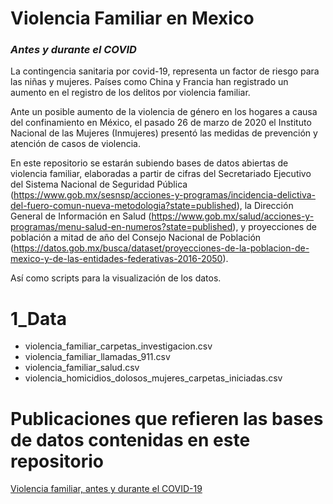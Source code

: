 # Violencia Familiar en Mexico 
### *Antes y durante el COVID*
La contingencia sanitaria por covid-19, representa un factor de riesgo para las niñas y mujeres. Países como China y Francia han registrado un aumento en el registro de los delitos por violencia familiar.

Ante un posible aumento de la violencia de género en los hogares a causa del confinamiento en México, el pasado 26 de marzo de 2020 el Instituto Nacional de las Mujeres (Inmujeres) presentó las medidas de prevención y atención de casos de violencia.

En este repositorio se estarán subiendo bases de datos abiertas de violencia familiar, elaboradas a partir de cifras del Secretariado Ejecutivo del Sistema Nacional de Seguridad Pública (https://www.gob.mx/sesnsp/acciones-y-programas/incidencia-delictiva-del-fuero-comun-nueva-metodologia?state=published), la Dirección General de Información en Salud (https://www.gob.mx/salud/acciones-y-programas/menu-salud-en-numeros?state=published), y proyecciones de población a mitad de año del Consejo Nacional de Población (https://datos.gob.mx/busca/dataset/proyecciones-de-la-poblacion-de-mexico-y-de-las-entidades-federativas-2016-2050).

Así como scripts para la visualización de los datos.

# 1_Data

- violencia_familiar_carpetas_investigacion.csv
- violencia_familiar_llamadas_911.csv
- violencia_familiar_salud.csv
- violencia_homicidios_dolosos_mujeres_carpetas_iniciadas.csv


# Publicaciones que refieren las bases de datos contenidas en este repositorio

[Violencia familiar, antes y durante el COVID-19](https://datos.nexos.com.mx/?p=1416)
